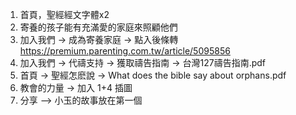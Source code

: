 1. 首頁，聖經經文字體x2
2. 寄養的孩子能有充滿愛的家庭來照顧他們
3. 加入我們 -> 成為寄養家庭 -> 點入後條轉 https://premium.parenting.com.tw/article/5095856 
4. 加入我們 -> 代禱支持 -> 獲取禱告指南 -> 台灣127禱告指南.pdf
5. 首頁 -> 聖經怎麽說 -> What does the bible say about orphans.pdf
6. 教會的力量 -> 加入 1+4 插圖
7. 分享 —> 小玉的故事放在第一個